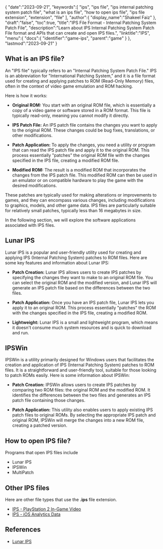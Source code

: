 {
   "date":"2023-09-21",
   "keywords":[
    "ips",
    "ips file",
    "ips internal patching system patch file",
    "what is an ips file",
    "how to open ips file",
    "ips file extension",
    "extension",
    "file"
   ],
   "author":{
      "display_name":"Shakeel Faiz"
   },
   "draft":"false",
   "toc":true,
   "title":"IPS File Format - Internal Patching System Patch File",
   "description":"Learn about IPS Internal Patching System Patch File format and APIs that can create and open IPS files.",
   "linktitle":"IPS",
   "menu":{
      "docs":{
         "identifier":"game-ips",
         "parent":"game"
      }
   },
   "lastmod":"2023-09-21"
}

## What is an IPS file?

An "IPS file" typically refers to an "Internal Patching System Patch File." IPS is an abbreviation for "International Patching System," and it is a file format used for creating and applying patches to ROM (Read-Only Memory) files, often in the context of video game emulation and ROM hacking.

Here is how it works:

- **Original ROM:** You start with an original ROM file, which is essentially a copy of a video game or software stored in a ROM format. This file is typically read-only, meaning you cannot modify it directly.

- **IPS Patch File:** An IPS patch file contains the changes you want to apply to the original ROM. These changes could be bug fixes, translations, or other modifications.

- **Patch Application:** To apply the changes, you need a utility or program that can read the IPS patch file and apply it to the original ROM. This process essentially "patches" the original ROM file with the changes specified in the IPS file, creating a modified ROM file.

- **Modified ROM:** The result is a modified ROM that incorporates the changes from the IPS patch file. This modified ROM can then be used in an emulator or on compatible hardware to play the game with the desired modifications.

These patches are typically used for making alterations or improvements to games, and they can encompass various changes, including modifications to graphics, models, and other game data. IPS files are particularly suitable for relatively small patches, typically less than 16 megabytes in size.

In the following section, we will explore the software applications associated with IPS files.

## Lunar IPS

Lunar IPS is a popular and user-friendly utility used for creating and applying IPS (Internal Patching System) patches to ROM files. Here are some key features and information about Lunar IPS:

- **Patch Creation:** Lunar IPS allows users to create IPS patches by specifying the changes they want to make to an original ROM file. You can select the original ROM and the modified version, and Lunar IPS will generate an IPS patch file based on the differences between the two files.

- **Patch Application:** Once you have an IPS patch file, Lunar IPS lets you apply it to an original ROM. This process essentially "patches" the ROM with the changes specified in the IPS file, creating a modified ROM.

- **Lightweight:** Lunar IPS is a small and lightweight program, which means it doesn't consume much system resources and is quick to download and run.

## IPSWin

IPSWin is a utility primarily designed for Windows users that facilitates the creation and application of IPS (Internal Patching System) patches to ROM files. It is a straightforward and user-friendly tool, suitable for those looking to patch ROMs easily. Here is some information about IPSWin:

- **Patch Creation:** IPSWin allows users to create IPS patches by comparing two ROM files: the original ROM and the modified ROM. It identifies the differences between the two files and generates an IPS patch file containing those changes.

- **Patch Application:** This utility also enables users to apply existing IPS patch files to original ROMs. By selecting the appropriate IPS patch and original ROM, IPSWin will merge the changes into a new ROM file, creating a patched version.

## How to open IPS file?

Programs that open IPS files include

- Lunar IPS
- IPSWin
- MultiPatch

## Other IPS files

Here are other file types that use the **.ips** file extension.

- [IPS - PlayStation 2 In-Game Video](/game/ips-ps2/)
- [IPS - iOS Analytics Data](/misc/ips/)

## References
* [Lunar IPS](https://www.romhacking.net/utilities/240/)